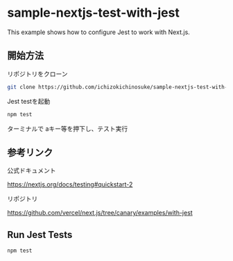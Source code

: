 # sample-nextjs-test-with-jest

This example shows how to configure Jest to work with Next.js.

## 開始方法
リポジトリをクローン

```bash
git clone https://github.com/ichizokichinosuke/sample-nextjs-test-with-jest
```

Jest testを起動
```bash
npm test
```

ターミナルで aキー等を押下し、テスト実行

## 参考リンク

公式ドキュメント

https://nextjs.org/docs/testing#quickstart-2

リポジトリ

https://github.com/vercel/next.js/tree/canary/examples/with-jest

## Run Jest Tests

```bash
npm test
```
